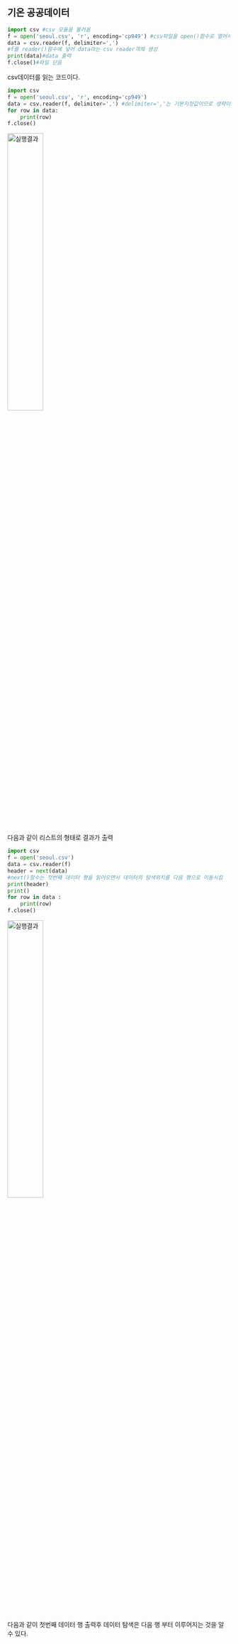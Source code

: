 ## 기온 공공데이터

```python
import csv #csv 모듈을 불러옴
f = open('seoul.csv', 'r', encoding='cp949') #csv파일을 open()함수로 열어서 f에 저장
data = csv.reader(f, delimiter=',')
#f를 reader()함수에 넣어 data라는 csv reader객체 생성
print(data)#data 출력
f.close()#파일 닫음
```

csv데이터를 읽는 코드이다.

```python
import csv
f = open('seoul.csv', 'r', encoding='cp949')
data = csv.reader(f, delimiter=',') #delimiter=','는 기본지정값이므로 생략이 가능
for row in data:
    print(row)
f.close()
```

<img src="C:\Users\0864h\Desktop\1.JPG" alt="실행결과" width = 40% height = 40% />

다음과 같이 리스트의 형태로 결과가 출력

```python
import csv
f = open('seoul.csv')
data = csv.reader(f)
header = next(data) 
#next()함수는 첫번째 데이터 행을 읽어오면서 데이터의 탐색위치를 다음 행으로 이동시킴
print(header)
print()
for row in data :
    print(row)
f.close()
```

<img src="C:\Users\0864h\Desktop\2.JPG" alt="실행결과" width = 40% height = 40% />

다음과 같이 첫번째 데이터 행 출력후 데이터 탐색은 다음 행 부터 이루어지는 것을 알 수 있다.
